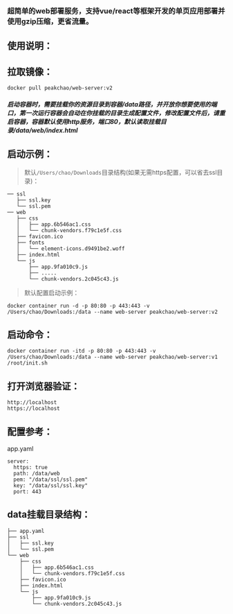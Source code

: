 ### 超简单的web部署服务，支持vue/react等框架开发的单页应用部署并使用gzip压缩，更省流量。

## 使用说明：

## 拉取镜像：
```
docker pull peakchao/web-server:v2
```

##### 启动容器时，需要挂载你的资源目录到容器/data路径，并开放你想要使用的端口，第一次运行容器会自动在你挂载的目录生成配置文件，修改配置文件后，请重启容器，容器默认使用http服务，端口80，默认读取挂载目录/data/web/index.html

## 启动示例：

> 默认`/Users/chao/Downloads`目录结构(如果无需https配置，可以省去ssl目录)：

```
── ssl
   ├── ssl.key
   └── ssl.pem
── web
   ├── css
   │   ├── app.6b546ac1.css
   │   └── chunk-vendors.f79c1e5f.css
   ├── favicon.ico
   ├── fonts
   │   └── element-icons.d9491be2.woff
   ├── index.html
   └── js
       ├── app.9fa010c9.js
       ├── .....
       └── chunk-vendors.2c045c43.js
```

> 默认配置启动示例：

```
docker container run -d -p 80:80 -p 443:443 -v /Users/chao/Downloads:/data --name web-server peakchao/web-server:v2
```

## 启动命令：
```
docker container run -itd -p 80:80 -p 443:443 -v /Users/chao/Downloads:/data --name web-server peakchao/web-server:v1 /root/init.sh
```
## 打开浏览器验证：
```
http://localhost
https://localhost
```
## 配置参考：
app.yaml
```
server:
  https: true
  path: /data/web
  pem: "/data/ssl/ssl.pem"
  key: "/data/ssl/ssl.key"
  port: 443

```
## data挂载目录结构：
```
├── app.yaml
├── ssl
│   ├── ssl.key
│   └── ssl.pem
└── web
    ├── css
    │   ├── app.6b546ac1.css
    │   └── chunk-vendors.f79c1e5f.css
    ├── favicon.ico
    ├── index.html
    └── js
        ├── app.9fa010c9.js
        └── chunk-vendors.2c045c43.js
```
